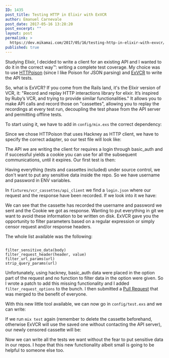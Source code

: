 ```yaml
---
ID: 1435
post_title: Testing HTTP in Elixir with ExVCR
author: Emanuel Carnevale
post_date: 2017-05-16 13:28:20
post_excerpt: ""
layout: post
permalink: >
  https://dev.mikamai.com/2017/05/16/testing-http-in-elixir-with-exvcr/
published: true
---
```

Studying Elixir, I decided to write a client for an existing API and I wanted to do it in the correct way™: writing a complete test coverage.
My choice was to use <a href="https://github.com/edgurgel/httpoison" target="_blank" rel="noopener noreferrer">HTTPoison</a> (since I like Poison for JSON parsing) and <a href="https://github.com/parroty/exvcr" target="_blank" rel="noopener noreferrer">ExVCR</a> to write the API tests.

So, what is ExVCR? If you come from the Rails land, it's the Elixir version of VCR, it:
"Record and replay HTTP interactions library for elixir. It’s inspired by Ruby’s VCR, and trying to provide similar functionalities."
It allows you to make API calls and record those on "cassettes", allowing you to replay the recordings at every test run, decoupling the test phase from the API server and permitting offline tests.

To start using it, we have to add in `config/mix.exs` the correct dependency:

<script src="https://gist.github.com/ecarnevale/3a3a10b5bbae694d725de5a956d04d81.js?file=mix.exs"></script>

Since we chose HTTPoison that uses Hackney as HTTP client, we have to specify the correct adapter, so our test file will look like:

<script src="https://gist.github.com/ecarnevale/3a3a10b5bbae694d725de5a956d04d81.js?file=api_client.empty.exs"></script>

The API we are writing the client for requires a login through basic_auth and if successful yields a cookie you can use for all the subsequent communications, until it expires.
Our first test is then:

<script src="https://gist.github.com/ecarnevale/3a3a10b5bbae694d725de5a956d04d81.js?file=api_client.exs"></script>

Having everything (tests and cassettes included) under source control, we don't want to put any sensitive data inside the repo. So we have username and password in ENV variables.

In <code>fixtures/vcr_cassettes/api_client</code> we find a <code>login.json</code> where our request and the response have been recorded. If we look into it we have:

<script src="https://gist.github.com/ecarnevale/3a3a10b5bbae694d725de5a956d04d81.js?file=login.json"></script>

We can see that the cassette has recorded the username and password we sent and the Cookie we got as response. Wanting to put everything in git we want to avoid these information to be written on disk. ExVCR gave you the opportunity to filter parameters based on a regular expression or simply censor request and/or response headers.

The whole list available was the following:

<code>
filter_sensitive_data(body)
filter_request_header(header, value)
filter_url_params(url)
strip_query_params(url)
</code>

Unfortunately, using hackney, basic_auth data were placed in the option part of the request and no function to filter data in the option were given. So I wrote a patch to add this missing functionality and I added <code>filter_request_options</code> to the bunch. I then submitted a <a href="https://github.com/parroty/exvcr/pull/102" target="_blank" rel="noopener noreferrer">Pull Request</a> that was merged to the benefit of everyone.

With this new little tool available, we can now go in <code>config/test.exs</code> and we can write:

<script src="https://gist.github.com/ecarnevale/3a3a10b5bbae694d725de5a956d04d81.js?file=test.exs"></script>

If we run <code>mix test</code> again (remember to delete the cassette beforehand, otherwise ExVCR will use the saved one without contacting the API server), our newly censored cassette will be:

<script src="https://gist.github.com/ecarnevale/3a3a10b5bbae694d725de5a956d04d81.js?file=login.censored.json"></script>

Now we can write all the tests we want without the fear to put sensitive data in our repos. I hope that this new functionality albeit small is going to be helpful to someone else too.